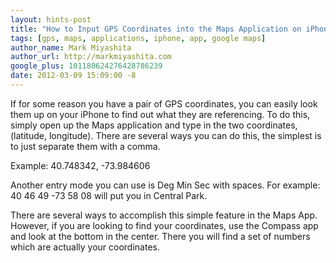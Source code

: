 ```yaml
---
layout: hints-post
title: "How to Input GPS Coordinates into the Maps Application on iPhone"
tags: [gps, maps, applications, iphone, app, google maps]
author_name: Mark Miyashita
author_url: http://markmiyashita.com
google_plus: 101180624276428786239
date: 2012-03-09 15:09:00 -8
---
```


If for some reason you have a pair of GPS coordinates, you can easily look them up on your iPhone to find out what they are referencing. To do this, simply open up the Maps application and type in the two coordinates, (latitude, longitude). There are several ways you can do this, the simplest is to just separate them with a comma.

Example:
40.748342, -73.984606

Another entry mode you can use is Deg Min Sec with spaces. For example:
40 46 49 -73 58 08 
will put you in Central Park.

There are several ways to accomplish this simple feature in the Maps App. However, if you are looking to find your coordinates, use the Compass app and look at the bottom in the center. There you will find a set of numbers which are actually your coordinates.